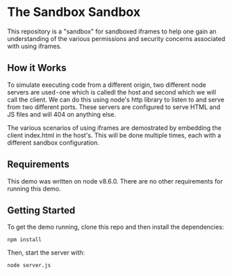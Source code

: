 # The Sandbox Sandbox

This repository is a "sandbox" for sandboxed iframes to help one gain an understanding of the various permissions and security concerns associated with using iframes.

## How it Works

To simulate executing code from a different origin, two different node servers are used - one which is calledl the host and second which we will call the client. We can do this using node's http library to listen to and serve from two different ports. These servers are configured to serve HTML and JS files and will 404 on anything else.

The various scenarios of using iframes are demostrated by embedding the client index.html in the host's. This will be done multiple times, each with a different sandbox configuration.

## Requirements

This demo was written on node v8.6.0. There are no other requirements for running this demo.

## Getting Started

To get the demo running, clone this repo and then install the dependencies:

```
npm install
```

Then, start the server with:

```
node server.js
```
